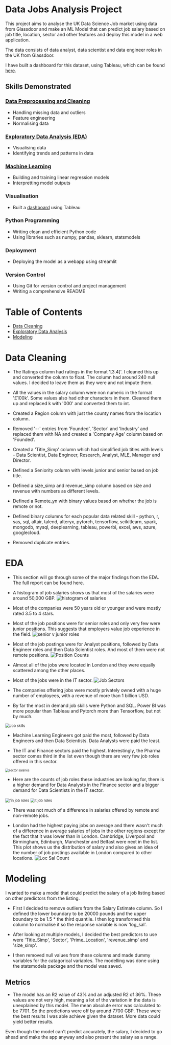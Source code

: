 # Data Jobs Analysis Project

This project aims to analyse the UK Data Science Job market using data from Glassdoor and make an ML Model that can predict job salary based on job title, location, sector and other features and deploy this model in a web application.

The data consists of data analyst, data scientist and data engineer roles in the UK from Glassdoor. 

I have built a dashboard for this dataset, using Tableau, which can be found [here](https://prod-uk-a.online.tableau.com/t/as2352040873eec63/views/job_analysis/Dashboard1?:origin=card_share_link&:embed=n).

## Skills Demonstrated
### [Data Preprocessing and Cleaning](#data-cleaning)
- Handling missing data and outliers
- Feature engineering
- Normalising data

### [Exploratory Data Analysis (EDA)](#eda)
- Visualising data
- Identifying trends and patterns in data

### [Machine Learning](#modeling)
- Building and training linear regression models
- Interpretting model outputs

### Visualisation
- Built a [dashboard](https://prod-uk-a.online.tableau.com/t/as2352040873eec63/views/job_analysis/Dashboard1?:origin=card_share_link&:embed=n) using Tableau

### Python Programming
- Writing clean and efficient Python code
- Using libraries such as numpy, pandas, sklearn, statsmodels

### Deployment
- Deploying the model as a webapp using streamlit

### Version Control
- Using Git for version control and project management
- Writing a comprehensive README


# Table of Contents

- [Data Cleaning](#data-cleaning)
- [Exploratory Data Analysis](#eda)
- [Modeling](#modeling)

# Data Cleaning
- The Ratings column had ratings in the format '[3.4]'. I cleaned this up and converted the column to float. The column had around 240 null values. I decided to leave them as they were and not impute them. 

- All the values in the salary column were non numeric in the format '£100k'. Some values also had other characters in them. Cleaned them up and replaced k with '000' and converted them to int.

- Created a Region column with just the county names from the location column.

- Removed '--' entries from 'Founded', 'Sector' and 'Industry' and replaced them with NA and created a 'Company Age' column based on 'Founded'. 

- Created a 'Title_Simp' column which had simplified job titles with levels - Data Scientist, Data Engineer, Research, Analyst, MLE, Manager and Director.

- Defined a Seniority column with levels junior and senior based on job title. 

- Defined a size_simp and revenue_simp column based on size and revenue with numbers as different levels. 

- Defined a Remote_yn with binary values based on whether the job is remote or not.

- Defined binary columns for each popular data related skill - python, r, sas, sql, altair, talend, alteryx, pytorch, tensorflow, scikitlearn, spark, mongodb, mysql, deeplearning, tableau, powerbi, excel, aws, azure, googlecloud.  

- Removed duplicate entries.

# EDA

- This section will go through some of the major findings from the EDA. The full report can be found here.

- A histogram of job salaries shows us that most of the salaries were around 50,000 GBP.
![histogram of salaries](./images/sal_hist.png)

- Most of the companies were 50 years old or younger and were mostly rated 3.5 to 4 stars.

- Most of the job positions were for senior roles and only very few were junior positions. This suggests that employers value job experience in the field.
![senior v junior roles](./images/sen_jun.png)
- Most of the job postings were for Analyst positions, followed by Data Engineer roles and then Data Scientist roles. And most of them were not remote positions.
![Position Counts](./images/job_roles.png)

- Almost all of the jobs were located in London and they were equally scattered among the other places. 

- Most of the jobs were in the IT sector. 
![Job Sectors](./images/job_sec.png)

- The companies offering jobs were mostly privately owned with a huge number of employees, with a revenue of more than 1 billion USD.

- By far the most in demand job skills were Python and SQL. Power BI was more popular than Tableau and Pytorch more than Tensorflow, but not by much. 
<img src="./images/skills.png" alt="Job skills" style="zoom:80%;" />

- Machine Learning Engineers got paid the most, followed by Data Engineers and then Data Scientists. Data Analysts were paid the least.

- The IT and Finance sectors paid the highest. Interestingly, the Pharma sector comes third in the list even though there are very few job roles offered in this sector.
<img src="./images/sec_sal.png" alt="sector salaries" style="zoom: 67%;" />

- Here are the counts of job roles these industries are looking for, there is a higher demand for Data Analysts in the Finance sector and a bigger demand for Data Scientists in the IT sector.
<img src="./images/fin_role.png" alt="fin job roles" style="zoom:80%;" />
<img src="./images/it_role.png" alt="it job roles" style="zoom:80%;" />

- There was not much of a difference in salaries offered by remote and non-remote jobs.

- London had the highest paying jobs on average and there wasn't much of a difference in average salaries of jobs in the other regions except for the fact that it was lower than in London. Cambridge, Liverpool and Birmingham, Edinburgh, Manchester and Belfast were next in the list. This plot shows us the distribution of salary and also gives an idea of the number of job postings available in London compared to other locations.
![Loc Sal Count](./images/loc_sal.png)

# Modeling

I wanted to make a model that could predict the salary of a job listing based on other predictors from the listing. 

- First I decided to remove outliers from the Salary Estimate column. So I defined the lower boundary to be 20000 pounds and the upper boundary to be 1.5 * the third quantile. I then log transformed this column to normalise it so the response variable is now 'log_sal'.

- After looking at multiple models, I decided the best predictors to use were 'Title_Simp', 'Sector', 'Prime_Location', 'revenue_simp' and 'size_simp'.

- I then removed null values from these columns and made dummy variables for the catagorical variables. The modelling was done using the statsmodels package and the model was saved. 

## Metrics

- The model has an R2 value of 43% and an adjusted R2 of 36%. These values are not very high, meaning a lot of the variation in the data is unexplained by this model. The mean absolute error was calculated to be 7701. So the predictions were off by around 7700 GBP. These were the best results I was able achieve given the dataset. More data could yield better results.

Even though the model can't predict accurately, the salary, I decided to go ahead and make the app anyway and also present the salary as a range.


